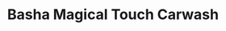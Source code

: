---
title: "Basha Magical Touch Carwash"
url: /clinton-township/basha-magical-touch-carwash/
shop: convenience
---